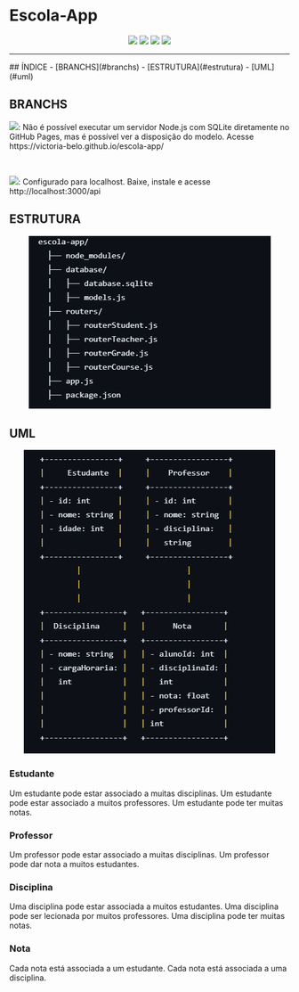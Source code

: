 # Escola-App
<p align="center">
  <img src="https://img.shields.io/badge/Node.js-43853D?style=for-the-badge&logo=node.js&logoColor=white" />
  <img src="https://img.shields.io/badge/SQLite-07405E?style=for-the-badge&logo=sqlite&logoColor=white" />
  <img src="https://img.shields.io/badge/sequelize-323330?style=for-the-badge&logo=sequelize&logoColor=blue" />
  <img src="https://img.shields.io/badge/FINALIZADO-green?logo=github&label=STATUS" />
</p>
<hr>
## ÍNDICE
- [BRANCHS](#branchs)
- [ESTRUTURA](#estrutura)
- [UML](#uml)

## BRANCHS
<p><img src="https://img.shields.io/badge/MAIN-8A2BE2?logo=git&label=BRANCH&labelColor=white" />: Não é possível executar um servidor Node.js com SQLite diretamente no GitHub Pages, mas é possível ver a disposição do modelo. Acesse https://victoria-belo.github.io/escola-app/ </p>
<br>
<p><img src="https://img.shields.io/badge/DEV-8A2BE2?logo=git&label=BRANCH&labelColor=white" />: Configurado para localhost. Baixe, instale e acesse http://localhost:3000/api </p>

## ESTRUTURA
<p align="center"><img src="swagger-ui-dist/estrutura.png" /></p>

## UML
<p align="center"><img src="swagger-ui-dist/uml.png" /></p>

### Estudante
Um estudante pode estar associado a muitas disciplinas.
Um estudante pode estar associado a muitos professores.
Um estudante pode ter muitas notas.

### Professor
Um professor pode estar associado a muitas disciplinas.
Um professor pode dar nota a muitos estudantes.

### Disciplina
Uma disciplina pode estar associada a muitos estudantes.
Uma disciplina pode ser lecionada por muitos professores.
Uma disciplina pode ter muitas notas.

### Nota
Cada nota está associada a um estudante.
Cada nota está associada a uma disciplina.
